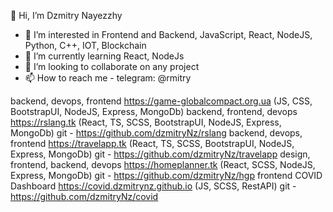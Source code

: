 
👋 Hi, I’m Dzmitry Nayezzhy

- 👀 I’m interested in Frontend and Backend, JavaScript, React, NodeJS, Python, C++, IOT, Blockchain
- 🌱 I’m currently learning React, NodeJs
- 💞️ I’m looking to collaborate on any project
- 📫 How to reach me - telegram: @rmitry

backend, devops, frontend  https://game-globalcompact.org.ua (JS, CSS, BootstrapUI, NodeJS, Express, MongoDb)
backend, frontend, devops  https://rslang.tk (React, TS, SCSS, BootstrapUI, NodeJS, Express, MongoDb) git - https://github.com/dzmitryNz/rslang
backend, devops, frontend  https://travelapp.tk (React, TS, SCSS, BootstrapUI, NodeJS, Express, MongoDb) git - https://github.com/dzmitryNz/travelapp
design, frontend, backend, devops  https://homeplanner.tk (React, SCSS, NodeJS, Express, MongoDb) git - https://github.com/dzmitryNz/hgp
frontend  COVID Dashboard https://covid.dzmitrynz.github.io (JS, SCSS, RestAPI) git - https://github.com/dzmitryNz/covid
